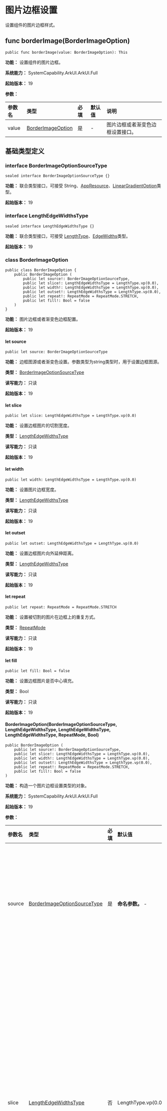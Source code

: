 # 图片边框设置

设置组件的图片边框样式。

## func borderImage(BorderImageOption)

```cangjie
public func borderImage(value: BorderImageOption): This
```

**功能：** 设置组件的图片边框。

**系统能力：** SystemCapability.ArkUI.ArkUI.Full

**起始版本：** 19

**参数：**

|参数名|类型|必填|默认值|说明|
|:---|:---|:---|:---|:---|
|value|[BorderImageOption](#class-borderimageoption)|是|-|图片边框或者渐变色边框设置接口。|

## 基础类型定义

### interface BorderImageOptionSourceType

```cangjie
sealed interface BorderImageOptionSourceType {}
```

**功能：** 联合类型接口，可接受 String、[AppResource](../apis/LocalizationKit/cj-apis-resource_manager.md#class-appresource)、[LinearGradientOption](#class-lineargradientoption)类型。

**起始版本：** 19

### interface LengthEdgeWidthsType

```cangjie
sealed interface LengthEdgeWidthsType {}
```

**功能：** 联合类型接口，可接受 [LengthType](./cj-common-types.md#enum-lengthtype)、[EdgeWidths](./cj-universal-attribute-border.md#class-edgewidths)类型。

**起始版本：** 19

### class BorderImageOption

```cangjie
public class BorderImageOption {
    public BorderImageOption (
        public let source!: BorderImageOptionSourceType,
        public let slice!: LengthEdgeWidthsType = LengthType.vp(0.0),
        public let width!: LengthEdgeWidthsType = LengthType.vp(0.0),
        public let outset!: LengthEdgeWidthsType = LengthType.vp(0.0),
        public let repeat!: RepeatMode = RepeatMode.STRETCH,
        public let fill!: Bool = false
    )
}
```

**功能：** 图片边框或者渐变色边框配置。

**起始版本：** 19

#### let source

```cangjie
public let source: BorderImageOptionSourceType
```

**功能：** 边框图源或者渐变色设置。参数类型为string类型时，用于设置边框图源。

**类型：** [BorderImageOptionSourceType](#interface-borderimageoptionsourcetype)

**读写能力：** 只读

**起始版本：** 19

#### let slice

```cangjie
public let slice: LengthEdgeWidthsType = LengthType.vp(0.0)
```

**功能：** 设置边框图片的切割宽度。

**类型：** [LengthEdgeWidthsType](#interface-lengthedgewidthstype)

**读写能力：** 只读

**起始版本：** 19

#### let width

```cangjie
public let width: LengthEdgeWidthsType = LengthType.vp(0.0)
```

**功能：** 设置图片边框宽度。

**类型：** [LengthEdgeWidthsType](#interface-lengthedgewidthstype)

**读写能力：** 只读

**起始版本：** 19

#### let outset

```cangjie
public let outset: LengthEdgeWidthsType = LengthType.vp(0.0)
```

**功能：** 设置边框图片向外延伸距离。

**类型：** [LengthEdgeWidthsType](#interface-lengthedgewidthstype)

**读写能力：** 只读

**起始版本：** 19

#### let repeat

```cangjie
public let repeat: RepeatMode = RepeatMode.STRETCH
```

**功能：** 设置被切割的图片在边框上的重复方式。

**类型：** [RepeatMode](#enum-repeatmode)

**读写能力：** 只读

**起始版本：** 19

#### let fill

```cangjie
public let fill: Bool = false
```

**功能：** 设置边框图片是否中心填充。

**类型：** Bool

**读写能力：** 只读

**起始版本：** 19

#### BorderImageOption(BorderImageOptionSourceType, LengthEdgeWidthsType, LengthEdgeWidthsType, LengthEdgeWidthsType, RepeatMode, Bool)

```cangjie
public BorderImageOption (
    public let source!: BorderImageOptionSourceType,
    public let slice!: LengthEdgeWidthsType = LengthType.vp(0.0),
    public let width!: LengthEdgeWidthsType = LengthType.vp(0.0),
    public let outset!: LengthEdgeWidthsType = LengthType.vp(0.0),
    public let repeat!: RepeatMode = RepeatMode.STRETCH,
    public let fill!: Bool = false
)
```

**功能：** 构造一个图片边框设置类型的对象。

**系统能力：** SystemCapability.ArkUI.ArkUI.Full

**起始版本：** 19

**参数：**

|参数名|类型|必填|默认值|说明|
|:---|:---|:---|:---|:---|
|source|[BorderImageOptionSourceType](#interface-borderimageoptionsourcetype)|是| **命名参数。** -|边框图源或者渐变色设置。参数类型为string类型时，用于设置边框图源。<br/>**说明**：<br/>边框图源仅适用于容器组件，如[Row](./cj-row-column-stack-row.md)、[Column](./cj-row-column-stack-column.md)，在非容器组件上使用会失效。|
|slice|[LengthEdgeWidthsType](#interface-lengthedgewidthstype)|否|LengthType.vp(0.0)|设置边框图片左上角、右上角、左下角以及右下角的切割宽度。<br/>**说明**：<br/>设置负数时取默认值。<br/>参数类型为[Length](./cj-common-types.md#interface-length)时，统一设置四个角的宽高。<br/>参数类型为[EdgeWidths](./cj-universal-attribute-border.md#class-edgewidths)时：<br/>- Top：设置图片左上角或者右上角被切割的高。<br/>- Bottom：设置图片左下角或者右下角被切割的高。<br/>- Left：设置图片左上角或者左下角被切割的宽。<br/>- Right：设置图片右上角或者右下角被切割的宽。|
|width|[LengthEdgeWidthsType](#interface-lengthedgewidthstype)|否|LengthType.vp(0.0)|设置图片边框宽度。<br/>**说明**：<br/>参数类型为[Length](./cj-common-types.md#interface-length)时，统一设置四个角的宽高，设置负数时取默认值。<br/>参数类型为[EdgeWidths](./cj-universal-attribute-border.md#class-edgewidths)时：<br/>- Top：设置图片边框上边框的宽。<br/>- Bottom：设置图片边框下边框的宽。<br/>- Left：设置图片边框左边框的宽。<br/>- Right：设置图片边框右边框宽。|
|outset|[LengthEdgeWidthsType](#interface-lengthedgewidthstype)|否|LengthType.vp(0.0)|设置边框图片向外延伸距离。<br/>**说明**：<br/>设置负数时取默认值。<br/>参数类型为[Length](./cj-common-types.md#interface-length)时，统一设置四个角的宽高。<br/>参数类型为[EdgeWidths](./cj-universal-attribute-border.md#class-edgewidths)时：<br/>- Top：设置边框图片上边框向外延伸的距离。<br/>- Bottom：设置边框图片下边框向外延伸的距离。<br/>- Left：设置边框图片左边框向外延伸的距离。<br/>- Right：设置边框图片右边框向外延伸的距离。|
|repeat|[RepeatMode](#enum-repeatmode)|否|RepeatMode.STRETCH|设置被切割的图片在边框上的重复方式。|
|fill|Bool|否|false|设置边框图片是否中心填充。|

### class LinearGradientOption

```cangjie
public class LinearGradientOption {
    public LinearGradientOption (
        public let angle!: Float64 = 180.0,
        public let direction!: GradientDirection = GradientDirection.Bottom,
        public let colors!: Array<(Color, Float64)> = [(Color.TRANSPARENT, 0.0)],
        public let repeating!: Bool = false
    )
}
```

**功能：** 线性渐变。

**起始版本：** 19

#### let angle

```cangjie
public let angle: Option<Float64> = 180.0
```

**功能：** 线性渐变的起始角度。

**类型：** Option\<Float64>

**读写能力：** 只读

**起始版本：** 19

#### let direction

```cangjie
public let direction: GradientDirection = GradientDirection.Bottom
```

**功能：** 线性渐变的方向。

**类型：** [GradientDirection](./cj-common-types.md#enum-gradientdirection)

**读写能力：** 只读

**起始版本：** 19

#### let colors

```cangjie
public let colors: Array <(Color, Float64)>=[(Color.TRANSPARENT, 0.0)]
```

**功能：** 指定某百分比位置处的渐变色颜色，设置非法颜色直接跳过。

**类型：** Array\<([Color](./cj-common-types.md#color), Float64)>

**读写能力：** 只读

**起始版本：** 19

#### let repeating

```cangjie
public let repeating: Bool = false
```

**功能：** 是否为渐变的颜色重复着色。

**类型：** Bool

**读写能力：** 只读

**起始版本：** 19

#### LinearGradientOption(Float64, GradientDirection, Array\<(Color, Float64)>, Bool)

```cangjie
public LinearGradientOption (
    public let angle!: Float64 = 180.0,
    public let direction!: GradientDirection = GradientDirection.Bottom,
    public let colors!: Array<(Color, Float64)> = [(Color.TRANSPARENT, 0.0)],
    public let repeating!: Bool = false
)
```

**功能：** 构造一个线性渐变类型的对象。

**系统能力：** SystemCapability.ArkUI.ArkUI.Full

**起始版本：** 19

**参数：**

|参数名|类型|必填|默认值|说明|
|:---|:---|:---|:---|:---|
|angle|Float64|否|180.0| **命名参数。** 线性渐变的起始角度。0点方向顺时针旋转为正向角度。|
|direction|[GradientDirection](./cj-common-types.md#enum-gradientdirection)|否|GradientDirection.Bottom| **命名参数。** 线性渐变的方向，设置angle后不生效。|
|colors|Array\<([Color](./cj-common-types.md#color), Float64)>|否|[(Color.TRANSPARENT, 0.0)]| **命名参数。** 指定某百分比位置处的渐变色颜色,设置非法颜色直接跳过。|
|repeating|Bool|否|false| **命名参数。** 为渐变的颜色重复着色。|

### enum RepeatMode

```cangjie
public enum RepeatMode {
    | SPACE
    | STRETCH
    | REPEAT
    | ROUND
}
```

**功能：** 设置被切割的图片在边框上的重复方式。

**系统能力：** SystemCapability.ArkUI.ArkUI.Full

**起始版本：** 19

#### SPACE

```cangjie
SPACE
```

**功能：** 被切割图片以整数次平铺在图片边框上，无法以整数次平铺时以空白填充。

**起始版本：** 19

#### STRETCH

```cangjie
STRETCH
```

**功能：** 被切割图片以拉伸填充的方式铺满图片边框。

**起始版本：** 19

#### REPEAT

```cangjie
REPEAT
```

**功能：** 被切割图片重复铺平在图片边框上，超出的部分会被剪裁。

**起始版本：** 19

#### ROUND

```cangjie
ROUND
```

**功能：** 被切割图片以整数次平铺在图片边框上，无法以整数次平铺时压缩被切割图片。

**起始版本：** 19
